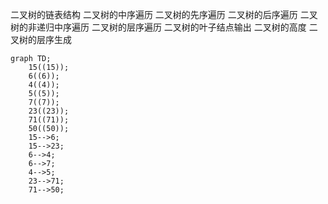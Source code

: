 二叉树的链表结构
二叉树的中序遍历
二叉树的先序遍历
二叉树的后序遍历
二叉树的非递归中序遍历
二叉树的层序遍历
二叉树的叶子结点输出
二叉树的高度
二叉树的层序生成

```mermaid
graph TD;
    15((15));
    6((6));
    4((4));
    5((5));
    7((7));
    23((23));
    71((71));
    50((50));
    15-->6;
    15-->23;
    6-->4;
    6-->7;
    4-->5;
    23-->71;
    71-->50;

```
